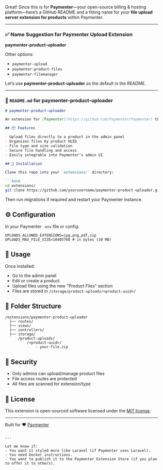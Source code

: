 Great! Since this is for **Paymenter**—your open-source billing & hosting platform—here’s a GitHub README and a fitting name for your **file upload server extension for products** within Paymenter.

---

### ✅ Name Suggestion for Paymenter Upload Extension

**paymenter-product-uploader**

Other options:

* `paymenter-upload`
* `paymenter-product-files`
* `paymenter-filemanager`

Let’s use **paymenter-product-uploader** as the default in the README.

---

### 📄 `README.md` for **paymenter-product-uploader**

````markdown
# paymenter-product-uploader

An extension for [Paymenter](https://github.com/Paymenter/Paymenter) that adds secure file upload support to products—ideal for downloadable items like software, PDFs, images, and more.

## 📦 Features

- Upload files directly to a product in the admin panel
- Organizes files by product UUID
- File type and size validation
- Secure file handling and access
- Easily integrable into Paymenter’s admin UI

## 🚀 Installation

Clone this repo into your `extensions/` directory:

```bash
cd extensions/
git clone https://github.com/yourusername/paymenter-product-uploader.git
````

Then run migrations if required and restart your Paymenter instance.

## ⚙️ Configuration

In your Paymenter `.env` file or config:

```env
UPLOADS_ALLOWED_EXTENSIONS=jpg,png,pdf,zip
UPLOADS_MAX_FILE_SIZE=10485760 # in bytes (10 MB)
```

## 🧩 Usage

Once installed:

* Go to the admin panel
* Edit or create a product
* Upload files using the new "Product Files" section
* Files are stored in `/storage/product-uploads/<product-uuid>/`

## 📁 Folder Structure

```
/extensions/paymenter-product-uploader
  ├── routes/
  ├── views/
  ├── controllers/
  ├── storage/
      /product-uploads/
          /<product-uuid>/
              - your-file.zip
```

## 🔐 Security

* Only admins can upload/manage product files
* File access routes are protected
* All files are scanned for extension/type

## 📜 License

This extension is open-sourced software licensed under the [MIT license](LICENSE).

---

Built for ❤️ [Paymenter](https://github.com/Paymenter/Paymenter)

```

---

Let me know if:
- You want it styled more like Laravel (if Paymenter uses Laravel).
- You need Docker instructions.
- You want to publish it to the Paymenter Extension Store (if you plan to offer it to others).
```
